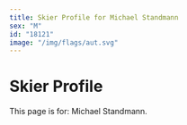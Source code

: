 ```yaml
---
title: Skier Profile for Michael Standmann
sex: "M"
id: "18121"
image: "/img/flags/aut.svg" 
---
```


# Skier Profile

This page is for: Michael Standmann.
    
